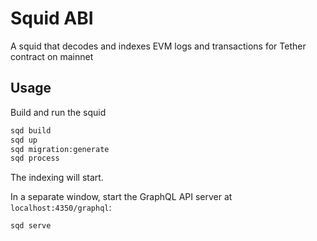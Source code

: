 # Squid ABI

A squid that decodes and indexes EVM logs and transactions for Tether contract on mainnet

## Usage

Build and run the squid

```bash
sqd build
sqd up
sqd migration:generate
sqd process
```
The indexing will start.

In a separate window, start the GraphQL API server at `localhost:4350/graphql`:
```bash
sqd serve
```
